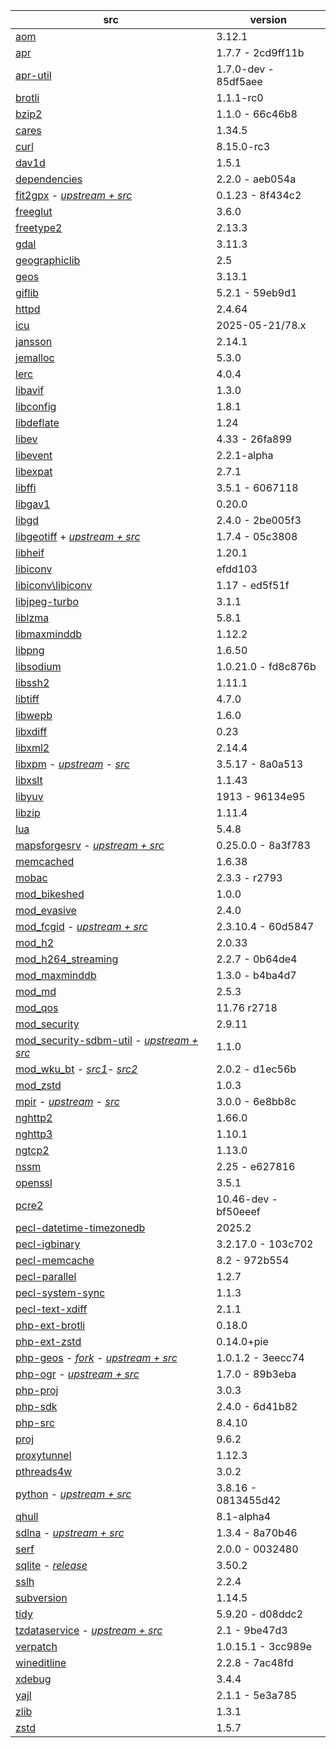 | src | version |
| ---- | ---- |
| [aom](https://aomedia.googlesource.com/aom) | 3.12.1 |
| [apr](https://github.com/apache/apr) | 1.7.7 - 2cd9ff11b |
| [apr-util](https://github.com/apache/apr-util) | 1.7.0-dev - 85df5aee |
| [brotli](https://github.com/google/brotli) | 1.1.1-rc0 |
| [bzip2](https://gitlab.com/bzip2/bzip2.git) | 1.1.0 - 66c46b8 |
| [cares](https://github.com/c-ares/c-ares) | 1.34.5 |
| [curl](https://github.com/curl/curl) | 8.15.0-rc3 |
| [dav1d](https://code.videolan.org/videolan/dav1d.git) | 1.5.1 |
| [dependencies](https://github.com/himeshsameera/Dependencies) | 2.2.0 - aeb054a |
| [fit2gpx](https://github.com/nono303/fit2gpx) - [*upstream + src*](https://github.com/MaksVasilev/fit2gpx) | 0.1.23 - 8f434c2 |
| [freeglut](https://github.com/dcnieho/FreeGLUT.git) | 3.6.0 |
| [freetype2](https://git.savannah.nongnu.org/git/freetype/freetype2.git/) | 2.13.3 |
| [gdal](https://github.com/OSGeo/gdal) | 3.11.3 |
| [geographiclib](https://github.com/geographiclib/geographiclib/tree/release) | 2.5 |
| [geos](https://github.com/libgeos/geos) | 3.13.1 |
| [giflib](https://github.com/gongjianbo/GifLib) | 5.2.1 - 59eb9d1 |
| [httpd](https://github.com/apache/httpd) | 2.4.64 |
| [icu](https://github.com/unicode-org/icu) | 2025-05-21/78.x |
| [jansson](https://github.com/akheron/jansson) | 2.14.1 |
| [jemalloc](https://github.com/jemalloc/jemalloc) | 5.3.0 |
| [lerc](https://github.com/Esri/lerc.git) | 4.0.4 |
| [libavif](https://github.com/AOMediaCodec/libavif.git) | 1.3.0 |
| [libconfig](https://github.com/hyperrealm/libconfig) | 1.8.1 |
| [libdeflate](https://github.com/ebiggers/libdeflate.git) | 1.24 |
| [libev](https://git.lighttpd.net/libev) | 4.33 - 26fa899 |
| [libevent](https://github.com/libevent/libevent) | 2.2.1-alpha |
| [libexpat](https://github.com/libexpat/libexpat) | 2.7.1 |
| [libffi](https://github.com/libffi/libffi) | 3.5.1 - 6067118 |
| [libgav1](https://chromium.googlesource.com/codecs/libgav1) | 0.20.0 |
| [libgd](https://github.com/libgd/libgd) | 2.4.0 - 2be005f3 |
| [libgeotiff](https://github.com/nono303/libgeotiff.git) + [*upstream + src*](https://github.com/OSGeo/libgeotiff) | 1.7.4 - 05c3808 |
| [libheif](https://github.com/strukturag/libheif) | 1.20.1 |
| [libiconv](https://github.com/AiMiDi/libiconv_cmake) | efdd103 |
| [libiconv\libiconv](https://github.com/AiMiDi/libiconv) | 1.17 - ed5f51f |
| [libjpeg-turbo](https://github.com/libjpeg-turbo/libjpeg-turbo) | 3.1.1 |
| [liblzma](https://github.com/ShiftMediaProject/liblzma) | 5.8.1 |
| [libmaxminddb](https://github.com/maxmind/libmaxminddb) | 1.12.2 |
| [libpng](https://sourceforge.net/p/libpng/code/ci/master/tree/) | 1.6.50 |
| [libsodium](https://github.com/jedisct1/libsodium.git) | 1.0.21.0 - fd8c876b |
| [libssh2](https://github.com/libssh2/libssh2) | 1.11.1 |
| [libtiff](https://gitlab.com/libtiff/libtiff) | 4.7.0 |
| [libwepb](https://chromium.googlesource.com/webm/libwebp) | 1.6.0 |
| [libxdiff](https://github.com/opencor/libxdiff) | 0.23 |
| [libxml2](https://gitlab.gnome.org/GNOME/libxml2.git) | 2.14.4 |
| [libxpm](https://github.com/nono303/libxpm.git) - _[upstream](https://github.com/winlibs/libxpm)_ - _[src](https://gitlab.freedesktop.org/xorg/lib/libxpm)_ | 3.5.17 - 8a0a513 |
| [libxslt](https://gitlab.gnome.org/GNOME/libxslt) | 1.1.43 |
| [libyuv](https://chromium.googlesource.com/libyuv/libyuv) | 1913 - 96134e95 |
| [libzip](https://github.com/nih-at/libzip) | 1.11.4 |
| [lua](https://github.com/lua/lua) | 5.4.8 |
| [mapsforgesrv](https://github.com/nono303/mapsforgesrv/tree/tasks)  - _[upstream + src](https://github.com/telemaxx/mapsforgesrv/tree/tasks)_ | 0.25.0.0 - 8a3f783 |
| [memcached](https://github.com/memcached/memcached) | 1.6.38 |
| [mobac](https://svn.code.sf.net/p/mobac/code) | 2.3.3 - r2793 |
| [mod_bikeshed](https://github.com/JBlond/mod_bikeshed) | 1.0.0 |
| [mod_evasive](https://github.com/jvdmr/mod_evasive) | 2.4.0 |
| [mod_fcgid](https://github.com/nono303/mod_fcgid) - _[upstream + src](https://github.com/pagespeed/mod_fcgid)_ | 2.3.10.4 - 60d5847 |
| [mod_h2](https://github.com/icing/mod_h2) | 2.0.33 |
| [mod_h264_streaming](https://github.com/traceypooh/mod_h264_streaming--intra-keyframes) | 2.2.7 - 0b64de4 |
| [mod_maxminddb](https://github.com/maxmind/mod_maxminddb) | 1.3.0 - b4ba4d7 |
| [mod_md](https://github.com/icing/mod_md) | 2.5.3 |
| [mod_qos](https://sourceforge.net/p/mod-qos/source/HEAD/tree/trunk/httpd_src/modules/qos/) | 11.76 r2718 |
| [mod_security](https://github.com/SpiderLabs/ModSecurity) | 2.9.11 |
| [mod_security-sdbm-util](https://github.com/nono303/modsec-sdbm-util) - _[upstream + src](https://github.com/SpiderLabs/modsec-sdbm-util)_ | 1.1.0 |
| [mod_wku_bt](https://github.com/nono303/mod_whatkilledus) - _[src1](https://emptyhammock.com/media/downloads/wku_bt-2.01.zip)_- _[src2](https://github.com/nono303/mod_whatkilledus)_ | 2.0.2 - d1ec56b |
| [mod_zstd](https://github.com/nono303/mod_zstd) | 1.0.3 |
| [mpir](https://github.com/nono303/mpir) - _[upstream](https://github.com/BrianGladman/mpir)_ - _[src](https://github.com/wbhart/mpir)_ | 3.0.0 - 6e8bb8c |
| [nghttp2](https://github.com/nghttp2/nghttp2) | 1.66.0 |
| [nghttp3](https://github.com/ngtcp2/nghttp3) | 1.10.1 |
| [ngtcp2](https://github.com/ngtcp2/ngtcp2) | 1.13.0 |
| [nssm](https://github.com/puppetlabs/nssm) | 2.25 - e627816 |
| [openssl](https://github.com/openssl/openssl)                | 3.5.1   |
| [pcre2](https://github.com/PCRE2Project/pcre2) | 10.46-dev - bf50eeef |
| [pecl-datetime-timezonedb](https://github.com/php/pecl-datetime-timezonedb) | 2025.2 |
| [pecl-igbinary](https://github.com/igbinary/igbinary) | 3.2.17.0 - 103c702 |
| [pecl-memcache](https://github.com/websupport-sk/pecl-memcache) | 8.2 - 972b554 |
| [pecl-parallel](https://github.com/krakjoe/parallel.git) | 1.2.7 |
| [pecl-system-sync](https://github.com/php/pecl-system-sync) | 1.1.3 |
| [pecl-text-xdiff](https://github.com/php/pecl-text-xdiff) | 2.1.1 |
| [php-ext-brotli](https://github.com/kjdev/php-ext-brotli) | 0.18.0 |
| [php-ext-zstd](https://github.com/kjdev/php-ext-zstd) | 0.14.0+pie |
| [php-geos](https://github.com/nono303/php-geos) - *[fork](https://github.com/ModelTech/php-geos) - [upstream + src](https://git.osgeo.org/gitea/geos/php-geos/commits/branch/php8)* | 1.0.1.2 - 3eecc74 |
| [php-ogr](https://github.com/nono303/php-ogr) - *[upstream + src](https://github.com/dvzgeo/php_ogr)* | 1.7.0 - 89b3eba |
| [php-proj](https://github.com/swen100/phpng-proj) | 3.0.3 |
| [php-sdk](https://github.com/php/php-sdk-binary-tools) | 2.4.0 - 6d41b82 |
| [php-src](https://github.com/php/php-src) | 8.4.10 |
| [proj](https://github.com/OSGeo/PROJ) | 9.6.2 |
| [proxytunnel](https://github.com/proxytunnel/proxytunnel) | 1.12.3 |
| [pthreads4w](https://github.com/jwinarske/pthreads4w.git) | 3.0.2 |
| [python](https://github.com/nono303/cpython) - _[upstream + src](https://github.com/python/cpython/tree/3.8)_ | 3.8.16 - 0813455d42 |
| [qhull](https://github.com/qhull/qhull) | 8.1-alpha4 |
| [sdlna](https://github.com/nono303/simpleDLNA) - _[upstream + src](https://github.com/nmaier/simpleDLNA)_ | 1.3.4 - 8a70b46 |
| [serf](https://github.com/apache/serf.git) | 2.0.0 - 0032480 |
| [sqlite](https://github.com/rhuijben/sqlite-amalgamation) - *[release](https://www.sqlite.org/changes.html)* | 3.50.2 |
| [sslh](https://github.com/yrutschle/sslh) | 2.2.4 |
| [subversion](https://github.com/apache/subversion) | 1.14.5 |
| [tidy](https://github.com/htacg/tidy-html5) | 5.9.20 - d08ddc2 |
| [tzdataservice](https://github.com/nono303/tzdataservice) - _[upstream + src](https://github.com/skaringa/tzdataservice)_ | 2.1 - 9be47d3 |
| [verpatch](https://github.com/pavel-a/ddverpatch) | 1.0.15.1 - 3cc989e |
| [wineditline](https://github.com/ptosco/wineditline) | 2.2.8 - 7ac48fd |
| [xdebug](https://github.com/xdebug/xdebug) | 3.4.4 |
| [yajl](https://github.com/lloyd/yajl) | 2.1.1 - 5e3a785 |
| [zlib](https://github.com/madler/zlib) | 1.3.1 |
| [zstd](https://github.com/facebook/zstd/tree/v1.5.2) | 1.5.7 |